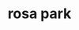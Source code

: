---
pid: MX197
title: rosa park
location_transcription: Park M.X.
zipcode: '19319'
outside_phl: 'Cheyney PA '
neighborhood: 
age: '4'
age_range: "<6"
instagram: 
image_file_name: MX_193.jpg
proposal_transcription: 
topic: African Americans,Figure,History,Social Justice,Women
topic_summary: 0, 0, 0, 0, 0
type: Other No Form
keywords_other: Rosa Parks
credit: 
image_labels: rosa is a leader
twitter: 
facebook: 
permalink: "/monuments/mx197/"
layout: item-page
---